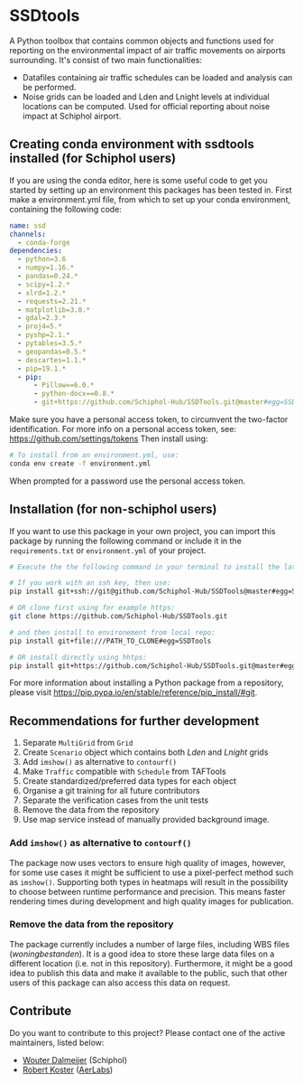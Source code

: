 # SSDtools

A Python toolbox that contains common objects and functions used for reporting on the environmental impact of air traffic movements on airports surrounding. It's consist of two main functionalities:
- Datafiles containing air traffic schedules can be loaded and analysis can be performed.
- Noise grids can be loaded and Lden and Lnight levels at individual locations can be computed. Used for official reporting about noise impact at Schiphol airport. 

## Creating conda environment with ssdtools installed (for Schiphol users)
If you are using the conda editor, here is some useful code to get you started by setting up an environment this packages has been tested in. First make a environment.yml file, from which to set up your conda environment, containing the following code:
```yaml
name: ssd
channels:
  - conda-forge
dependencies:
  - python=3.6
  - numpy=1.16.*
  - pandas=0.24.*
  - scipy=1.2.*
  - xlrd=1.2.*
  - requests=2.21.*
  - matplotlib=3.0.*
  - gdal=2.3.*
  - proj4=5.*
  - pyshp=2.1.*
  - pytables=3.5.*
  - geopandas=0.5.*
  - descartes=1.1.*
  - pip=19.1.*
  - pip:
      - Pillow==6.0.*
      - python-docx==0.8.*
      - git+https://github.com/Schiphol-Hub/SSDTools.git@master#egg=SSDTools
```

Make sure you have a personal access token, to circumvent the two-factor identification. For more info on a personal access token, see: https://github.com/settings/tokens Then install using:
```bash
# To install from an environment.yml, use:
conda env create -f environment.yml

```
When prompted for a password use the personal access token.

## Installation (for non-schiphol users)

If you want to use this package in your own project, you can import this package by running the following command or include it in the `requirements.txt` or `environment.yml` of your project.

```bash
# Execute the the following command in your terminal to install the latest version of GPtools. 

# If you work with an ssh key, then use:
pip install git+ssh://git@github.com/Schiphol-Hub/SSDTools@master#egg=SSDTools

# OR clone first using for example https:
git clone https://github.com/Schiphol-Hub/SSDTools.git

# and then install to environement from local repo:
pip install git+file:///PATH_TO_CLONE#egg=SSDTools

# OR install directly using hhtps:
pip install git+https://github.com/Schiphol-Hub/SSDTools.git@master#egg=SSDTools

```

For more information about installing a Python package from a repository, please visit https://pip.pypa.io/en/stable/reference/pip_install/#git.

## Recommendations for further development

1. Separate `MultiGrid` from `Grid`
1. Create `Scenario` object which contains both _Lden_ and _Lnight_ grids
1. Add `imshow()` as alternative to `contourf()`
1. Make `Traffic` compatible with `Schedule` from TAFTools
1. Create standardized/preferred data types for each object
1. Organise a git training for all future contributors
1. Separate the verification cases from the unit tests
1. Remove the data from the repository
1. Use map service instead of manually provided background image.

### Add `imshow()` as alternative to `contourf()`
The package now uses vectors to ensure high quality of images, however, for some use cases it might be sufficient to use a pixel-perfect method such as `imshow()`. Supporting both types in heatmaps will result in the possibility to choose between runtime performance and precision. This means faster rendering times during development and high quality images for publication. 

### Remove the data from the repository
The package currently includes a number of large files, including WBS files (_woningbestanden_). It is a good idea to store these large data files on a different location (i.e. not in this repository). Furthermore, it might be a good idea to publish this data and make it available to the public, such that other users of this package can also access this data on request.  

## Contribute

Do you want to contribute to this project? Please contact one of the active maintainers, listed below:

- [Wouter Dalmeijer](mailto://Wouter.Dalmeijer@schiphol.nl) (Schiphol)
- [Robert Koster](mailto://robert@aerlabs.com) ([AerLabs](https://aerlabs.com))
